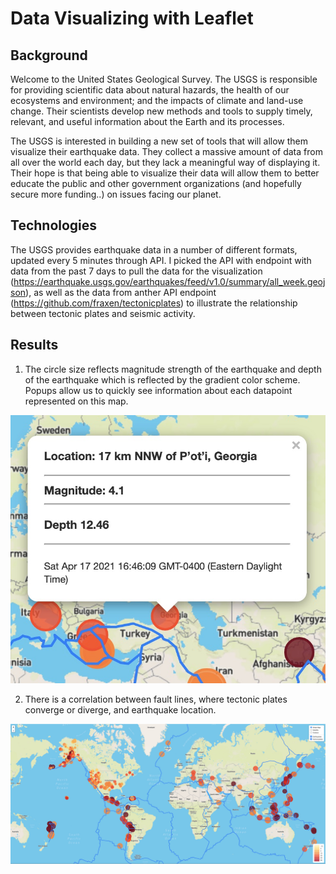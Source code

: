 # Data Visualizing with Leaflet

## Background

Welcome to the United States Geological Survey. The USGS is responsible for providing scientific data about natural hazards, the health of our ecosystems and environment; and the impacts of climate and land-use change. Their scientists develop new methods and tools to supply timely, relevant, and useful information about the Earth and its processes.

The USGS is interested in building a new set of tools that will allow them visualize their earthquake data. They collect a massive amount of data from all over the world each day, but they lack a meaningful way of displaying it. Their hope is that being able to visualize their data will allow them to better educate the public and other government organizations (and hopefully secure more funding..) on issues facing our planet.

## Technologies

The USGS provides earthquake data in a number of different formats, updated every 5 minutes through API. I picked the API with endpoint with data from the past 7 days to pull the data for the visualization (https://earthquake.usgs.gov/earthquakes/feed/v1.0/summary/all_week.geojson), as well as the data from anther API endpoint (https://github.com/fraxen/tectonicplates) to illustrate the relationship between tectonic plates and seismic activity.

## Results

1. The circle size reflects magnitude strength of the earthquake and depth of the earthquake which is reflected by the gradient color scheme. Popups allow us to quickly see information about each datapoint represented on this map.

![Map](https://github.com/reyno255/leaflet-challenge/blob/main/static/images/popup_snapshot.jpg)

2. There is a correlation between fault lines, where tectonic plates converge or diverge, and earthquake location.

![Map](https://github.com/reyno255/leaflet-challenge/blob/main/static/images/map_snapshot.jpg)


 
